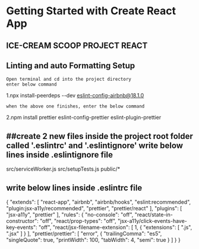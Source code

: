# Getting Started with Create React App
 ## ICE-CREAM SCOOP PROJECT REACT

## Linting and auto Formatting Setup

    Open terminal and cd into the project directory
    enter below command

1.npx install-peerdeps --dev eslint-config-airbnb@18.1.0

    when the above one finishes, enter the below command

2.npm install prettier eslint-config-prettier eslint-plugin-prettier

##create 2 new files inside the project root folder called '.eslintrc' and '.eslintignore'
 write below lines inside .eslintignore file
-----------------------------------------------------------

src/serviceWorker.js
src/setupTests.js
public/*

write below lines inside .eslintrc file
-----------------------------------------

{
"extends": [
"react-app",
"airbnb",
"airbnb/hooks",
"eslint:recommended",
"plugin:jsx-a11y/recommended",
"prettier",
"prettier/react"
],
"plugins": [
"jsx-a11y",
"prettier"
],
"rules": {
"no-console": "off",
"react/state-in-constructor": "off",
"react/prop-types": "off",
"jsx-a11y/click-events-have-key-events": "off",
"react/jsx-filename-extension": [
1,
{
"extensions": [
".js",
".jsx"
]
}
],
"prettier/prettier": [
"error",
{
"trailingComma": "es5",
"singleQuote": true,
"printWidth": 100,
"tabWidth": 4,
"semi": true
}
]
}
}

 